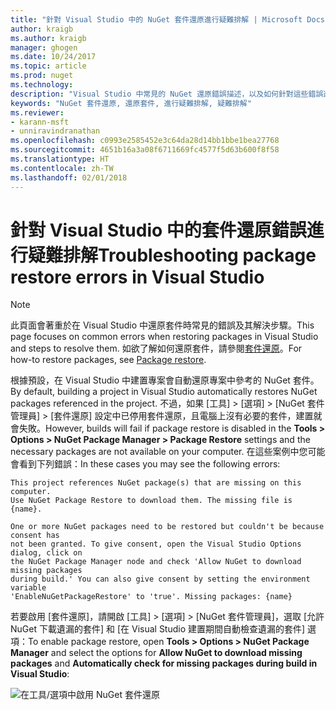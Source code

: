```yaml
---
title: "針對 Visual Studio 中的 NuGet 套件還原進行疑難排解 | Microsoft Docs"
author: kraigb
ms.author: kraigb
manager: ghogen
ms.date: 10/24/2017
ms.topic: article
ms.prod: nuget
ms.technology: 
description: "Visual Studio 中常見的 NuGet 還原錯誤描述，以及如何針對這些錯誤進行疑難排解。"
keywords: "NuGet 套件還原, 還原套件, 進行疑難排解, 疑難排解"
ms.reviewer:
- karann-msft
- unniravindranathan
ms.openlocfilehash: c0993e2585452e3c64da28d14bb1bbe1bea27768
ms.sourcegitcommit: 4651b16a3a08f6711669fc4577f5d63b600f8f58
ms.translationtype: HT
ms.contentlocale: zh-TW
ms.lasthandoff: 02/01/2018
---
```

# <a name="troubleshooting-package-restore-errors-in-visual-studio"></a><span data-ttu-id="8f067-104">針對 Visual Studio 中的套件還原錯誤進行疑難排解</span><span class="sxs-lookup"><span data-stu-id="8f067-104">Troubleshooting package restore errors in Visual Studio</span></span>

> [!Note]
> <span data-ttu-id="8f067-105">此頁面會著重於在 Visual Studio 中還原套件時常見的錯誤及其解決步驟。</span><span class="sxs-lookup"><span data-stu-id="8f067-105">This page focuses on common errors when restoring packages in Visual Studio and steps to resolve them.</span></span> <span data-ttu-id="8f067-106">如欲了解如何還原套件，請參閱[套件還原](../consume-packages/package-restore.md#enabling-and-disabling-package-restore)。</span><span class="sxs-lookup"><span data-stu-id="8f067-106">For how-to restore packages, see [Package restore](../consume-packages/package-restore.md#enabling-and-disabling-package-restore).</span></span>

<span data-ttu-id="8f067-107">根據預設，在 Visual Studio 中建置專案會自動還原專案中參考的 NuGet 套件。</span><span class="sxs-lookup"><span data-stu-id="8f067-107">By default, building a project in Visual Studio automatically restores NuGet packages referenced in the project.</span></span> <span data-ttu-id="8f067-108">不過，如果 [工具] > [選項] > [NuGet 套件管理員] > [套件還原] 設定中已停用套件還原，且電腦上沒有必要的套件，建置就會失敗。</span><span class="sxs-lookup"><span data-stu-id="8f067-108">However, builds will fail if package restore is disabled in the **Tools > Options > NuGet Package Manager > Package Restore** settings and the necessary packages are not available on your computer.</span></span> <span data-ttu-id="8f067-109">在這些案例中您可能會看到下列錯誤：</span><span class="sxs-lookup"><span data-stu-id="8f067-109">In these cases you may see the following errors:</span></span>

```output
This project references NuGet package(s) that are missing on this computer.
Use NuGet Package Restore to download them. The missing file is {name}.
```

```output
One or more NuGet packages need to be restored but couldn't be because consent has
not been granted. To give consent, open the Visual Studio Options dialog, click on
the NuGet Package Manager node and check 'Allow NuGet to download missing packages
during build.' You can also give consent by setting the environment variable
'EnableNuGetPackageRestore' to 'true'. Missing packages: {name} 
```

<span data-ttu-id="8f067-110">若要啟用 [套件還原]，請開啟 [工具] > [選項] > [NuGet 套件管理員]，選取 [允許 NuGet 下載遺漏的套件] 和 [在 Visual Studio 建置期間自動檢查遺漏的套件] 選項：</span><span class="sxs-lookup"><span data-stu-id="8f067-110">To enable package restore, open **Tools > Options > NuGet Package Manager** and select the options for **Allow NuGet to download missing packages** and **Automatically check for missing packages during build in Visual Studio**:</span></span>

![在工具/選項中啟用 NuGet 套件還原](../consume-packages/media/restore-01-autorestoreoptions.png)
